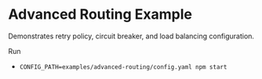 # Advanced Routing Example

Demonstrates retry policy, circuit breaker, and load balancing configuration.

Run
- `CONFIG_PATH=examples/advanced-routing/config.yaml npm start`

